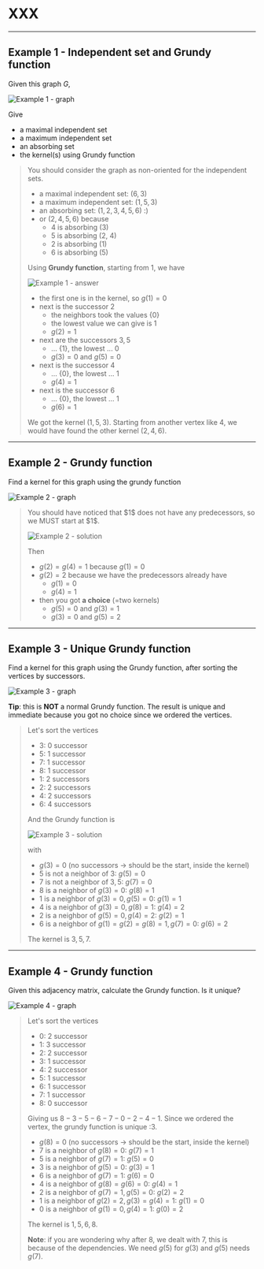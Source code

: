 # XXX

<hr class="sl">

## Example 1 - Independent set and Grundy function

Given this graph $G$,

![Example 1 - graph](images/independence/independence1.png)

Give

* a maximal independent set
* a maximum independent set
* an absorbing set
* the kernel(s) using Grundy function

<blockquote class="spoiler">

You should consider the graph as non-oriented for the independent sets.

* a maximal independent set: $(6,3)$
* a maximum independent set: $(1,5,3)$
* an absorbing set: $(1,2,3,4,5,6)$ :) 
* or $(2, 4, 5, 6)$ because
  * 4 is absorbing (3)
  * 5 is absorbing (2, 4)
  * 2 is absorbing (1)
  * 6 is absorbing (5)

Using **Grundy function**, starting from $1$, we have

![Example 1 - answer](images/independence/independence1-ans.png)

* the first one is in the kernel, so $g(1)=0$
* next is the successor $2$
  * the neighbors took the values $\text{\{0\}}$
  * the lowest value we can give is $1$
  * $g(2)=1$
* next are the successors $3,5$
  * ... $\text{\{1\}}$, the lowest ... $0$
  * $g(3)=0$ and $g(5)=0$
* next is the successor $4$
  * ... $\text{\{0\}}$, the lowest ... $1$
  * $g(4)=1$
* next is the successor $6$
  * ... $\text{\{0\}}$, the lowest ... $1$
  * $g(6)=1$

We got the kernel $(1,5,3)$. Starting from another vertex like $4$, we would have found the other kernel $(2,4,6)$.
</blockquote>

<hr class="sr">

## Example 2 - Grundy function

Find a kernel for this graph using the grundy function

![Example 2 - graph](images/independence/independence2.png)

<blockquote class="spoiler">
You should have noticed that $1$ does not have any predecessors, so we MUST start at $1$.

![Example 2 - solution](images/independence/independence2-ans.png)

Then

* $g(2)=g(4)=1$ because $g(1)=0$
* $g(2)=2$ because we have the predecessors already have 
  * $g(1)=0$
  * $g(4)=1$
* then you got **a choice** (=two kernels)
  * $g(5)=0$ and $g(3)=1$
  * $g(3)=0$ and $g(5)=2$
</blockquote>

<hr class="sl">

## Example 3 - Unique Grundy function

Find a kernel for this graph using the Grundy function, after sorting the vertices by successors.

![Example 3 - graph](images/independence/independence3.png)

**Tip**: this is **NOT** a normal Grundy function. The result is unique and immediate because you got no choice since we ordered the vertices.

<blockquote class="spoiler">

Let's sort the vertices

* $3$: 0 successor
* $5$: 1 successor
* $7$: 1 successor
* $8$: 1 successor
* $1$: 2 successors
* $2$: 2 successors
* $4$: 2 successors
* $6$: 4 successors

And the Grundy function is

![Example 3 - solution](images/independence/independence3-ans.png)

with

* $g(3)=0$ (no successors $\to$ should be the start, inside the kernel)
* $5$ is not a neighbor of $3$: $g(5)=0$
* $7$ is not a neighbor of $3,5$: $g(7)=0$
* $8$ is a neighbor of $g(3)=0$: $g(8)=1$
* $1$ is a neighbor of $g(3)=0, g(5)=0$: $g(1)=1$
* $4$ is a neighbor of $g(3)=0, g(8)=1$: $g(4)=2$
* $2$ is a neighbor of $g(5)=0, g(4)=2$: $g(2)=1$
* $6$ is a neighbor of $g(1)=g(2)=g(8)=1, g(7)=0$: $g(6)=2$

The kernel is $3,5,7$.

</blockquote>

<hr class="sr">

## Example 4 - Grundy function

Given this adjacency matrix, calculate the Grundy function. Is it unique?

![Example 4 - graph](images/independence/independence4.png)

<blockquote class="spoiler">

Let's sort the vertices

* $0$: 2 successor
* $1$: 3 successor
* $2$: 2 successor
* $3$: 1 successor
* $4$: 2 successor
* $5$: 1 successor
* $6$: 1 successor
* $7$: 1 successor
* $8$: 0 successor

Giving us $8-3-5-6-7-0-2-4-1$. Since we ordered the vertex, the grundy function is unique :3.

* $g(8)=0$ (no successors $\to$ should be the start, inside the kernel)
* $7$ is a neighbor of $g(8)=0$: $g(7)=1$
* $5$ is a neighbor of $g(7)=1$: $g(5)=0$
* $3$ is a neighbor of $g(5)=0$: $g(3)=1$
* $6$ is a neighbor of $g(7)=1$: $g(6)=0$
* $4$ is a neighbor of $g(8)=g(6)=0$: $g(4)=1$
* $2$ is a neighbor of $g(7)=1, g(5)=0$: $g(2)=2$
* $1$ is a neighbor of $g(2)=2, g(3)=g(4)=1$: $g(1)=0$
* $0$ is a neighbor of $g(1)=0, g(4)=1$: $g(0)=2$

The kernel is $1,5,6,8$.

**Note**: if you are wondering why after $8$, we dealt with $7$, this is because of the dependencies. We need $g(5)$ for $g(3)$ and $g(5)$ needs $g(7)$.
</blockquote>